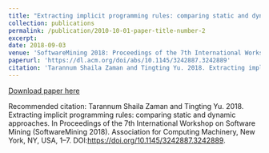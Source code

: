 ```yaml
---
title: "Extracting implicit programming rules: comparing static and dynamic approaches"
collection: publications
permalink: /publication/2010-10-01-paper-title-number-2
excerpt:
date: 2018-09-03
venue: 'SoftwareMining 2018: Proceedings of the 7th International Workshop on Software Mining'
paperurl: 'https://dl.acm.org/doi/abs/10.1145/3242887.3242889'
citation: 'Tarannum Shaila Zaman and Tingting Yu. 2018. Extracting implicit programming rules: comparing static and dynamic approaches. In Proceedings of the 7th International Workshop on Software Mining (SoftwareMining 2018). Association for Computing Machinery, New York, NY, USA, 1–7. DOI:https://doi.org/10.1145/3242887.3242889'
---
```


[Download paper here](https://scholar.google.com/scholar?oi=bibs&hl=en&authuser=1&cluster=8226508709845992138)

Recommended citation: Tarannum Shaila Zaman and Tingting Yu. 2018. Extracting implicit programming rules: comparing static and dynamic approaches. In Proceedings of the 7th International Workshop on Software Mining (SoftwareMining 2018). Association for Computing Machinery, New York, NY, USA, 1–7. DOI:https://doi.org/10.1145/3242887.3242889.
